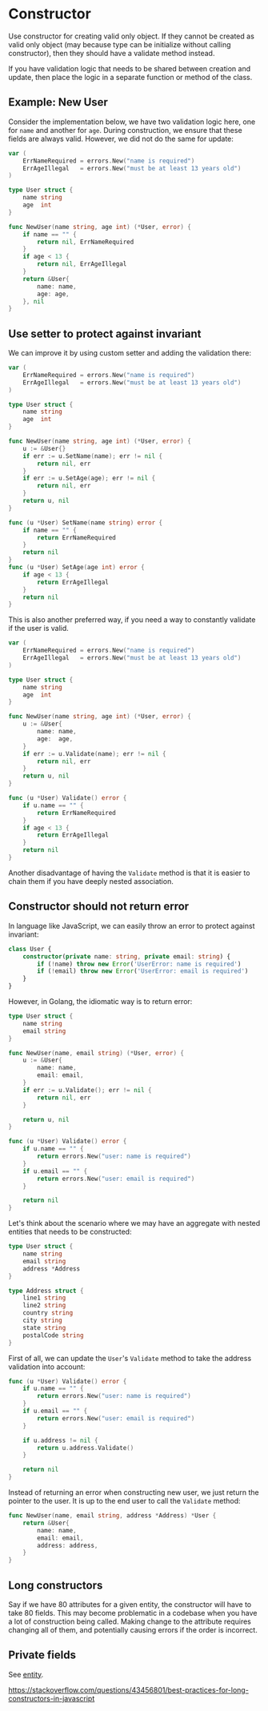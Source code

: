 # Constructor


Use constructor for creating valid only object. If they cannot be created as valid only object (may because type can be initialize without calling constructor), then they should have a validate method instead.


If you have validation logic that needs to be shared between creation and update, then place the logic in a separate function or method of the class.


## Example: New User

Consider the implementation below, we have two validation logic here, one for `name` and another for `age`. During construction, we ensure that these fields are always valid. However, we did not do the same for update:

```go
var (
	ErrNameRequired = errors.New("name is required")
	ErrAgeIllegal   = errors.New("must be at least 13 years old")
)

type User struct {
	name string
	age  int
}

func NewUser(name string, age int) (*User, error) {
	if name == "" {
		return nil, ErrNameRequired
	}
	if age < 13 {
		return nil, ErrAgeIllegal
	}
	return &User{
		name: name,
		age: age,
	}, nil
}
```

## Use setter to protect against invariant

We can improve it by using custom setter and adding the validation there:
```go
var (
	ErrNameRequired = errors.New("name is required")
	ErrAgeIllegal   = errors.New("must be at least 13 years old")
)

type User struct {
	name string
	age  int
}

func NewUser(name string, age int) (*User, error) {
	u := &User{}
	if err := u.SetName(name); err != nil {
		return nil, err
	}
	if err := u.SetAge(age); err != nil {
		return nil, err
	}
	return u, nil
}

func (u *User) SetName(name string) error {
	if name == "" {
		return ErrNameRequired
	}
	return nil
}
func (u *User) SetAge(age int) error {
	if age < 13 {
		return ErrAgeIllegal
	}
	return nil
}
```

This is also another preferred way, if you need a way to constantly validate if the user is valid.

```go
var (
	ErrNameRequired = errors.New("name is required")
	ErrAgeIllegal   = errors.New("must be at least 13 years old")
)

type User struct {
	name string
	age  int
}

func NewUser(name string, age int) (*User, error) {
	u := &User{
		name: name,
		age:  age,
	}
	if err := u.Validate(name); err != nil {
		return nil, err
	}
	return u, nil
}

func (u *User) Validate() error {
	if u.name == "" {
		return ErrNameRequired
	}
	if age < 13 {
		return ErrAgeIllegal
	}
	return nil
}
```

Another disadvantage of having the `Validate` method is that it is easier to chain them if you have deeply nested association.


## Constructor should not return error

In language like JavaScript, we can easily throw an error to protect against invariant:

```typescript
class User {
	constructor(private name: string, private email: string) {
		if (!name) throw new Error('UserError: name is required')
		if (!email) throw new Error('UserError: email is required')
	}
}
```

However, in Golang, the idiomatic way is to return error:

```go
type User struct {
	name string
	email string
}

func NewUser(name, email string) (*User, error) {
	u := &User{
		name: name,
		email: email,
	}
	if err := u.Validate(); err != nil {
		return nil, err
	}

	return u, nil
}

func (u *User) Validate() error {
	if u.name == "" {
		return errors.New("user: name is required")
	}
	if u.email == "" {
		return errors.New("user: email is required")
	}

	return nil
}
```


Let's think about the scenario where we may have an aggregate with nested entities that needs to be constructed:


```go
type User struct {
	name string
	email string
	address *Address
}

type Address struct {
	line1 string
	line2 string
	country string
	city string
	state string
	postalCode string
}
```

First of all, we can update the `User`'s `Validate` method to take the address validation into account:

```go
func (u *User) Validate() error {
	if u.name == "" {
		return errors.New("user: name is required")
	}
	if u.email == "" {
		return errors.New("user: email is required")
	}

	if u.address != nil {
		return u.address.Validate()
	}

	return nil
}
```

Instead of returning an error when constructing new user, we just return the pointer to the user. It is up to the end user to call the `Validate` method:

```go
func NewUser(name, email string, address *Address) *User {
	return &User{
		name: name,
		email: email,
		address: address,
	}
}
```


## Long constructors

Say if we have 80 attributes for a given entity, the constructor will have to take 80 fields. This may become problematic in a codebase when you have a lot of construction being called. Making change to the attribute requires changing all of them, and potentially causing errors if the order is incorrect.


## Private fields

See [entity](entity.md).



https://stackoverflow.com/questions/43456801/best-practices-for-long-constructors-in-javascript
